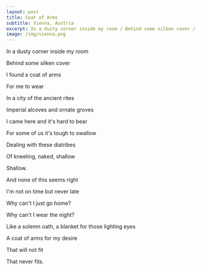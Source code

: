 ```yaml
---
layout: post
title: Coat of Arms
subtitle: Vienna, Austria
excerpt: In a dusty corner inside my room / Behind some silken cover / I found a coat of arms / For me to wear / In a city of the ancient rites / Imperial alcoves and ornate groves
image: /img/vienna.png
---
```


In a dusty corner inside my room

Behind some silken cover

I found a coat of arms

For me to wear

In a city of the ancient rites

Imperial alcoves and ornate groves

I came here and it's hard to bear

For some of us it's tough to swallow

Dealing with these diatribes

Of kneeling, naked, shallow

Shallow.

And none of this seems right

I'm not on time but never late

Why can't I just go home?

Why can't I wear the night?

Like a solemn oath, a blanket for those lighting eyes

A coat of arms for my desire

That will not fit

That never fits.

